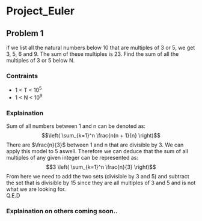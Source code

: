 # Project_Euler

## Problem 1
if we list all the natural numbers below 10 that are multiples of 3 or 5, we get 3, 5, 6 and 9. The sum of these multiples is 23.
Find the sum of all the multiples of 3 or 5 below N.

### Contraints
- 1 < T < $10^5$
- 1 < N < $10^9$

### Explaination
Sum of all numbers between 1 and n can be denoted as:
$$\left( \sum_{k=1}^n \frac{n(n + 1}{n} \right)$$
There are $\frac{n}{3}$ between 1 and n that are divisible by 3. We can apply this model to 5 aswell. Therefore we can deduce that the sum of all multiples of any given integer can be represented as:
$$3  \left( \sum_{k=1}^n \frac{n}{3} \right)$$
From here we need to add the two sets (divisible by 3 and 5) and subtract the set that is divisible by 15 since they are all multiples of 3 and 5 and is not what we are looking for.<br> Q.E.D
  
### Explaination on others coming soon..
